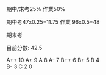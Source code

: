 期中/末考25%
作業50%

期中考47x0.25=11.75
作業 96x0.5=48

期末考

目前分數: 42.5

A++   10
A+       9
A         8
A-        7
B++     6
B+       5
B          4   
B-         3
C          2
0          